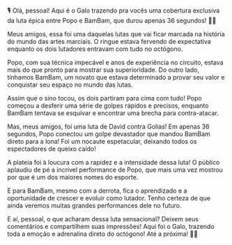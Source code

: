 🎙️ Olá, pessoal! Aqui é o Galo trazendo pra vocês uma cobertura exclusiva da luta épica entre Popo e BamBam, que durou apenas 36 segundos! 🥊💥

Meus amigos, essa foi uma daquelas lutas que vai ficar marcada na história do mundo das artes marciais. O ringue estava fervendo de expectativa enquanto os dois lutadores entravam com tudo no octógono.

Popo, com sua técnica impecável e anos de experiência no circuito, estava mais do que pronto para mostrar sua superioridade. Do outro lado, tínhamos BamBam, um novato que estava determinado a provar seu valor e conquistar seu espaço no mundo das lutas.

Assim que o sino tocou, os dois partiram para cima com tudo! Popo começou a desferir uma série de golpes rápidos e precisos, enquanto BamBam tentava se esquivar e encontrar uma brecha para contra-atacar.

Mas, meus amigos, foi uma luta de David contra Golias! Em apenas 36 segundos, Popo conectou um golpe devastador que mandou BamBam direto para a lona! Foi um nocaute espetacular, deixando todos os espectadores de queixo caído!

A plateia foi à loucura com a rapidez e a intensidade dessa luta! O público aplaudiu de pé a incrível performance de Popo, que mais uma vez mostrou por que é um dos maiores nomes do esporte.

E para BamBam, mesmo com a derrota, fica o aprendizado e a oportunidade de crescer e evoluir como lutador. Tenho certeza de que ainda veremos muitas grandes performances dele no futuro.

E aí, pessoal, o que acharam dessa luta sensacional? Deixem seus comentários e compartilhem suas impressões! Aqui foi o Galo, trazendo toda a emoção e adrenalina direto do octógono! Até a próxima! 🎤👊
